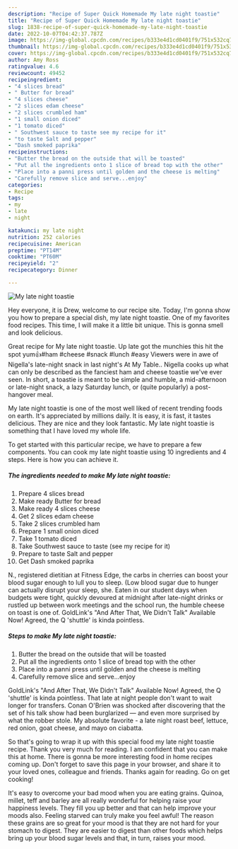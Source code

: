 ```yaml
---
description: "Recipe of Super Quick Homemade My late night toastie"
title: "Recipe of Super Quick Homemade My late night toastie"
slug: 1838-recipe-of-super-quick-homemade-my-late-night-toastie
date: 2022-10-07T04:42:37.787Z
image: https://img-global.cpcdn.com/recipes/b333e4d1cd0401f9/751x532cq70/my-late-night-toastie-recipe-main-photo.jpg
thumbnail: https://img-global.cpcdn.com/recipes/b333e4d1cd0401f9/751x532cq70/my-late-night-toastie-recipe-main-photo.jpg
cover: https://img-global.cpcdn.com/recipes/b333e4d1cd0401f9/751x532cq70/my-late-night-toastie-recipe-main-photo.jpg
author: Amy Ross
ratingvalue: 4.6
reviewcount: 49452
recipeingredient:
- "4 slices bread"
- " Butter for bread"
- "4 slices cheese"
- "2 slices edam cheese"
- "2 slices crumbled ham"
- "1 small onion diced"
- "1 tomato diced"
- " Southwest sauce to taste see my recipe for it"
- "to taste Salt and pepper"
- "Dash smoked paprika"
recipeinstructions:
- "Butter the bread on the outside that will be toasted"
- "Put all the ingredients onto 1 slice of bread top with the other"
- "Place into a panni press until golden and the cheese is melting"
- "Carefully remove slice and serve...enjoy"
categories:
- Recipe
tags:
- my
- late
- night

katakunci: my late night 
nutrition: 252 calories
recipecuisine: American
preptime: "PT14M"
cooktime: "PT60M"
recipeyield: "2"
recipecategory: Dinner

---
```



![My late night toastie](https://img-global.cpcdn.com/recipes/b333e4d1cd0401f9/751x532cq70/my-late-night-toastie-recipe-main-photo.jpg)

Hey everyone, it is Drew, welcome to our recipe site. Today, I'm gonna show you how to prepare a special dish, my late night toastie. One of my favorites food recipes. This time, I will make it a little bit unique. This is gonna smell and look delicious.

Great recipe for My late night toastie. Up late got the munchies this hit the spot yum👍#ham #cheese #snack #lunch #easy Viewers were in awe of Nigella&#39;s late-night snack in last night&#39;s At My Table.. Nigella cooks up what can only be described as the fanciest ham and cheese toastie we&#39;ve ever seen. In short, a toastie is meant to be simple and humble, a mid-afternoon or late-night snack, a lazy Saturday lunch, or (quite popularly) a post-hangover meal.

My late night toastie is one of the most well liked of recent trending foods on earth. It's appreciated by millions daily. It is easy, it is fast, it tastes delicious. They are nice and they look fantastic. My late night toastie is something that I have loved my whole life.


To get started with this particular recipe, we have to prepare a few components. You can cook my late night toastie using 10 ingredients and 4 steps. Here is how you can achieve it.

<!--inarticleads1-->

##### The ingredients needed to make My late night toastie:

1. Prepare 4 slices bread
1. Make ready  Butter for bread
1. Make ready 4 slices cheese
1. Get 2 slices edam cheese
1. Take 2 slices crumbled ham
1. Prepare 1 small onion diced
1. Take 1 tomato diced
1. Take  Southwest sauce to taste (see my recipe for it)
1. Prepare to taste Salt and pepper
1. Get Dash smoked paprika


N., registered dietitian at Fitness Edge, the carbs in cherries can boost your blood sugar enough to lull you to sleep. (Low blood sugar due to hunger can actually disrupt your sleep, she. Eaten in our student days when budgets were tight, quickly devoured at midnight after late-night drinks or rustled up between work meetings and the school run, the humble cheese on toast is one of. GoldLink&#39;s &#34;And After That, We Didn&#39;t Talk&#34; Available Now! Agreed, the Q &#39;shuttle&#39; is kinda pointless. 

<!--inarticleads2-->

##### Steps to make My late night toastie:

1. Butter the bread on the outside that will be toasted
1. Put all the ingredients onto 1 slice of bread top with the other
1. Place into a panni press until golden and the cheese is melting
1. Carefully remove slice and serve...enjoy


GoldLink&#39;s &#34;And After That, We Didn&#39;t Talk&#34; Available Now! Agreed, the Q &#39;shuttle&#39; is kinda pointless. That late at night people don&#39;t want to wait longer for transfers. Conan O&#39;Brien was shocked after discovering that the set of his talk show had been burglarized — and even more surprised by what the robber stole. My absolute favorite - a late night roast beef, lettuce, red onion, goat cheese, and mayo on ciabatta. 

So that's going to wrap it up with this special food my late night toastie recipe. Thank you very much for reading. I am confident that you can make this at home. There is gonna be more interesting food in home recipes coming up. Don't forget to save this page in your browser, and share it to your loved ones, colleague and friends. Thanks again for reading. Go on get cooking!

It's easy to overcome your bad mood when you are eating grains. Quinoa, millet, teff and barley are all really wonderful for helping raise your happiness levels. They fill you up better and that can help improve your moods also. Feeling starved can truly make you feel awful! The reason these grains are so great for your mood is that they are not hard for your stomach to digest. They are easier to digest than other foods which helps bring up your blood sugar levels and that, in turn, raises your mood.
